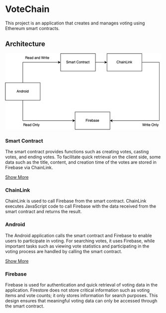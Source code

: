 # VoteChain

This project is an application that creates and manages voting using Ethereum smart contracts.

## Architecture

![architecture](./docs/res/architecture.drawio.png)

### Smart Contract

The smart contract provides functions such as creating votes, casting votes, and ending votes. To facilitate quick
retrieval on the client side, some data such as the title, content, and creation time of the votes are stored in
Firebase via ChainLink.

[Show More](./contract)

### ChainLink

ChainLink is used to call Firebase from the smart contract. ChainLink executes JavaScript code to call Firebase with the
data received from the smart contract and returns the result.

### Android

The Android application calls the smart contract and Firebase to enable users to participate in voting. For searching
votes, it uses Firebase, while important tasks such as viewing vote statistics and participating in the voting process
are handled by calling the smart contract.

[Show More](./android)

### Firebase

Firebase is used for authentication and quick retrieval of voting data in the application. Firestore does not store
critical information such as voting items and vote counts; it only stores information for search purposes. This design
ensures that meaningful voting data can only be accessed through the smart contract.